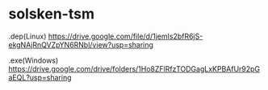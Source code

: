 # solsken-tsm

.dep(Linux)
https://drive.google.com/file/d/1jemIs2bfR6jS-ekgNAjRnQVZpYN6RNbl/view?usp=sharing

.exe(Windows)
https://drive.google.com/drive/folders/1Ho8ZFlRfzTODGagLxKPBAfUr92pGaEQL?usp=sharing

